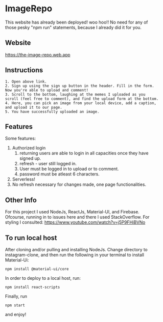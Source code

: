 # ImageRepo

This website has already been deployed! woo hoo!! No need for any of those pesky "npm run" statements, because I already did it for you. 



## Website

https://the-image-repo.web.app



## Instructions

    1. Open above link.
    2. Sign up using the sign up button in the header. Fill in the form. Now you're able to upload and comment!
    3. Scroll to the bottom, laughing at the memes I uploaded as you scroll (feel free to comment), and find the upload form at the bottom.
    4. Here, you can pick an image from your local device, add a caption, and upload it to our page.
    5. You have successfully uploaded an image.



## Features

Some features:
  1. Authorized login
      1. returning users are able to login in all capacities once they have signed up.
      2. refresh - user still logged in.
      3. User must be logged in to upload or to comment.
      4. password must be atleast 6 characters.
  2. Serverless!
  3. No refresh necessary for changes made, one page functionalities. 
   
   
## Other Info

For this project I used NodeJs, ReactJs, Material-UI, and Firebase.
Ofcourse, running in to issues here and there I used StackOverflow.
For styling I consulted: https://www.youtube.com/watch?v=j5P9FHiBVNo


## To run local host
 After cloning and/or pulling and installing NodeJs. Change directory to instagram-clone, and then run the following in your terminal to install Material-Ui:
 ```
 npm install @material-ui/core
 ```
 In order to deploy to a local host, run:
 ```
 npm install react-scripts
 ```
 Finally, run
 ```
 npm start
 ```
 and enjoy!
